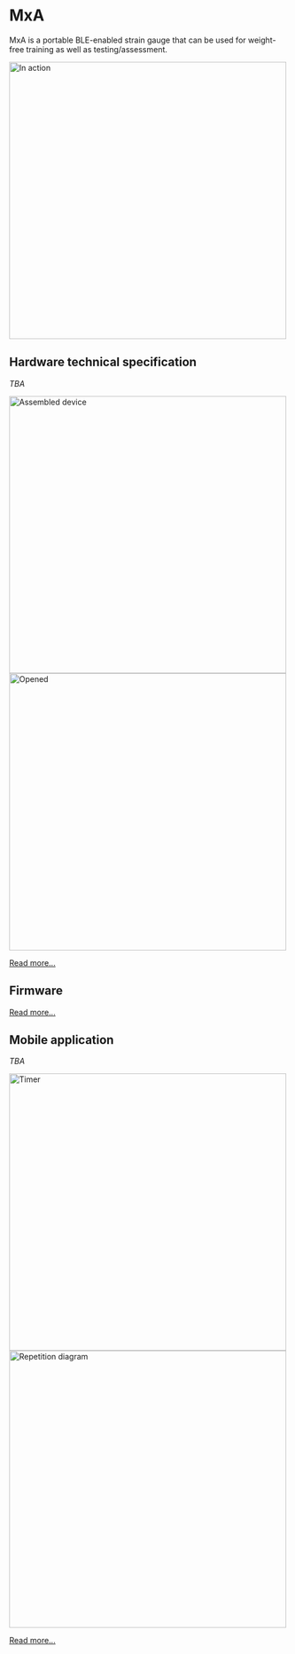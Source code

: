 # MxA

<style>
   img {
      width:500px;
   }
</style>

MxA is a portable BLE-enabled strain gauge that can be used for weight-free training as well as testing/assessment.

![In action](docs/imgs/IMG_20230711_073946.jpg)

## Hardware technical specification

*TBA*

![Assembled device](docs/imgs/IMG_20230630_155637.jpg)
![Opened](docs/imgs/IMG_20230630_155356.jpg)

[Read more...](hardware.md)


## Firmware

[Read more...](firmware.md)

## Mobile application

*TBA*

![Timer](docs/imgs/Screenshot_20230919_112019_com.lyuboasenov.m_x_a.jpg)
![Repetition diagram](docs/imgs/Screenshot_20230919_111432_com.lyuboasenov.m_x_a.jpg)

[Read more...](mobile-app.md)